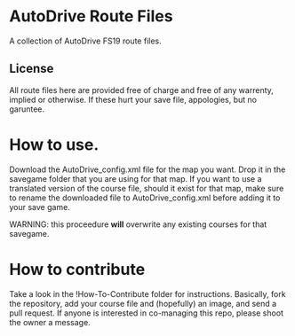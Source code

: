 # AutoDrive Route Files

A collection of AutoDrive FS19 route files.

## License

All route files here are provided free of charge and free of any warrenty, implied or otherwise.  If these hurt your save file, appologies, but no garuntee.

# How to use.

Download the AutoDrive_config.xml file for the map you want.  Drop it in the savegame folder that you are using for that map.  If you want to use a translated version of the course file, should it exist for that map, make sure to rename the downloaded file to AutoDrive_config.xml before adding it to your save game.

WARNING: this proceedure **will** overwrite any existing courses for that savegame. 

# How to contribute

Take a look in the !How-To-Contribute folder for instructions.  Basically, fork the repository, add your course file and (hopefully) an image, and send a pull request.  If anyone is interested in co-managing this repo, please shoot the owner a message.

